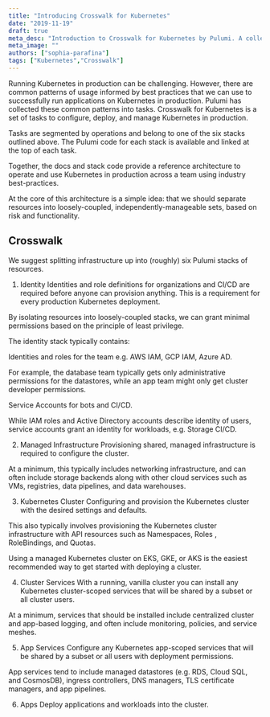 ```yaml
---
title: "Introducing Crosswalk for Kubernetes"
date: "2019-11-19"
draft: true
meta_desc: "Introduction to Crosswalk for Kubernetes by Pulumi. A collection of best practices for Kubernetes in code."
meta_image: ""
authors: ["sophia-parafina"]
tags: ["Kubernetes","Crosswalk"]
---
```


Running Kubernetes in production can be challenging. However, there are common patterns of usage informed by best practices that we can use to successfully run applications on Kubernetes in production. Pulumi has collected these common patterns into tasks. Crosswalk for Kubernetes is a set of tasks to configure, deploy, and manage Kubernetes in production.

Tasks are segmented by operations and belong to one of the six stacks outlined above. The Pulumi code for each stack is available and linked at the top of each task.

Together, the docs and stack code provide a reference architecture to operate and use Kubernetes in production across a team using industry best-practices.

At the core of this architecture is a simple idea: that we should separate resources into loosely-coupled, independently-manageable sets, based on risk and functionality.

## Crosswalk 

We suggest splitting infrastructure up into (roughly) six Pulumi stacks of resources.

1. Identity
Identities and role definitions for organizations and CI/CD are required before anyone can provision anything. This is a requirement for every production Kubernetes deployment.

By isolating resources into loosely-coupled stacks, we can grant minimal permissions based on the principle of least privilege.

The identity stack typically contains:

Identities and roles for the team e.g. AWS IAM, GCP IAM, Azure AD.

For example, the database team typically gets only administrative permissions for the datastores, while an app team might only get cluster developer permissions.

Service Accounts for bots and CI/CD.

While IAM roles and Active Directory accounts describe identity of users, service accounts grant an identity for workloads, e.g. Storage CI/CD.

2. Managed Infrastructure
Provisioning shared, managed infrastructure is required to configure the cluster.

At a minimum, this typically includes networking infrastructure, and can often include storage backends along with other cloud services such as VMs, registries, data pipelines, and data warehouses.

3. Kubernetes Cluster
Configuring and provision the Kubernetes cluster with the desired settings and defaults.

This also typically involves provisioning the Kubernetes cluster infrastructure with API resources such as Namespaces, Roles , RoleBindings, and Quotas.

Using a managed Kubernetes cluster on EKS, GKE, or AKS is the easiest recommended way to get started with deploying a cluster.

4. Cluster Services
With a running, vanilla cluster you can install any Kubernetes cluster-scoped services that will be shared by a subset or all cluster users.

At a minimum, services that should be installed include centralized cluster and app-based logging, and often include monitoring, policies, and service meshes.

5. App Services
Configure any Kubernetes app-scoped services that will be shared by a subset or all users with deployment permissions.

App services tend to include managed datastores (e.g. RDS, Cloud SQL, and CosmosDB), ingress controllers, DNS managers, TLS certificate managers, and app pipelines.

6. Apps
Deploy applications and workloads into the cluster.